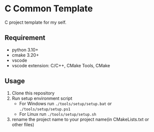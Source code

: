 # C Common Template
C project template for my self.

## Requirement
+ python 3.10+
+ cmake 3.20+
+ vscode
+ vscode extension: C/C++, CMake Tools, CMake

## Usage
1. Clone this repository
2. Run setup environment script
    + For Windows run `./tools/setup/setup.bat` or `./tools/setup/setup.ps1`
    + For Linux run `./tools/setup/setup.sh`
3. rename the project name to your project name(in CMakeLists.txt or other files)

